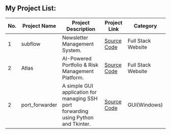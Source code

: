## My Project List:

| No. | Project Name   | Project Description               | Project Link        | Category      |
|-----|----------------|-----------------------------------|---------------------|---------------|
| 1   | subflow    | Newsletter Management System.        | [Source Code](https://github.com/aliahadmd/subflow)           | Full Stack Website  |
| 2   | Atlas    | AI-Powered Portfolio & Risk Management Platform.        | [Source Code](https://github.com/aliahadmd/Atlas)           | Full Stack Website  |
| 2   | port_forwarder    | A simple GUI application for managing SSH port forwarding using Python and Tkinter.        | [Source Code](https://github.com/aliahadmd/port_forwarder)           | GUI(Windows)  |




